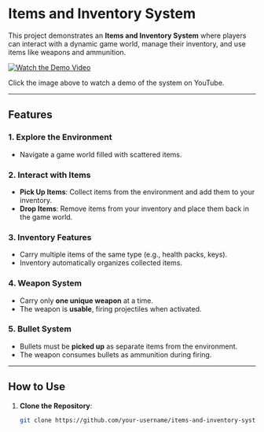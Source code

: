 # Items and Inventory System

This project demonstrates an **Items and Inventory System** where players can interact with a dynamic game world, manage their inventory, and use items like weapons and ammunition.  

[![Watch the Demo Video](https://img.youtube.com/vi/_4-zUHT3AtA/maxresdefault.jpg)](https://youtu.be/_4-zUHT3AtA)  

Click the image above to watch a demo of the system on YouTube.  

---

## Features

### 1. Explore the Environment
- Navigate a game world filled with scattered items.

### 2. Interact with Items
- **Pick Up Items**: Collect items from the environment and add them to your inventory.  
- **Drop Items**: Remove items from your inventory and place them back in the game world.

### 3. Inventory Features
- Carry multiple items of the same type (e.g., health packs, keys).  
- Inventory automatically organizes collected items.

### 4. Weapon System
- Carry only **one unique weapon** at a time.  
- The weapon is **usable**, firing projectiles when activated.  

### 5. Bullet System
- Bullets must be **picked up** as separate items from the environment.  
- The weapon consumes bullets as ammunition during firing.

---

## How to Use

1. **Clone the Repository**:  
   ```bash
   git clone https://github.com/your-username/items-and-inventory-system.git
